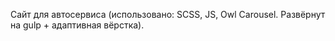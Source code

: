 Сайт для автосервиса (использовано: SCSS, JS, Owl Carousel. Развёрнут на gulp + адаптивная вёрстка).
